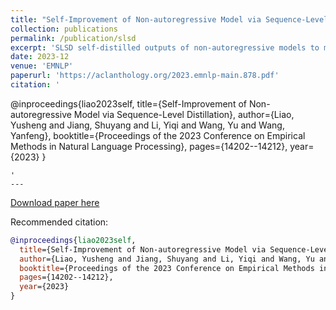 ```yaml
---
title: "Self-Improvement of Non-autoregressive Model via Sequence-Level Distillation" 
collection: publications
permalink: /publication/slsd
excerpt: 'SLSD self-distilled outputs of non-autoregressive models to mitigate the multi-modality problems of non-autoregressive machine translation'
date: 2023-12
venue: 'EMNLP'
paperurl: 'https://aclanthology.org/2023.emnlp-main.878.pdf'
citation: '
```
@inproceedings{liao2023self,
  title={Self-Improvement of Non-autoregressive Model via Sequence-Level Distillation},
  author={Liao, Yusheng and Jiang, Shuyang and Li, Yiqi and Wang, Yu and Wang, Yanfeng},
  booktitle={Proceedings of the 2023 Conference on Empirical Methods in Natural Language Processing},
  pages={14202--14212},
  year={2023}
}
```
'
---
```



[Download paper here](https://aclanthology.org/2023.emnlp-main.878.pdf)

Recommended citation:   
```bibtex
@inproceedings{liao2023self,
  title={Self-Improvement of Non-autoregressive Model via Sequence-Level Distillation},
  author={Liao, Yusheng and Jiang, Shuyang and Li, Yiqi and Wang, Yu and Wang, Yanfeng},
  booktitle={Proceedings of the 2023 Conference on Empirical Methods in Natural Language Processing},
  pages={14202--14212},
  year={2023}
}
```